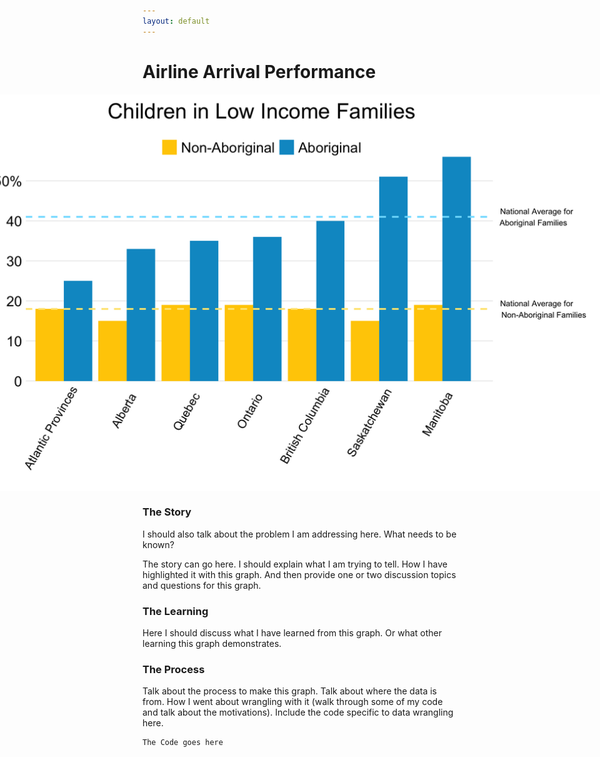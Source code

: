 ```yaml
---
layout: default
---
```


# Airline Arrival Performance

<img src="/images/Child_Poverty.png" alt="image" style = "max-width: 200%; margin-left: -50%" align = "center">

### The Story
I should also talk about the problem I am addressing here. What needs to be known? 

The story can go here. I should explain what I am trying to tell. How I have highlighted it with this graph. And then provide one or two discussion topics and questions for this graph. 

### The Learning
Here I should discuss what I have learned from this graph. Or what other learning this graph demonstrates. 

### The Process
Talk about the process to make this graph. Talk about where the data is from. 
How I went about wrangling with it (walk through some of my code and talk about the motivations). 
Include the code specific to data wrangling here. 

```
The Code goes here
```